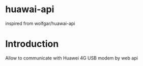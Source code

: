 # huawai-api
inspired from wolfgar/huawai-api

# Introduction
Allow to communicate with Huawei 4G USB modem by web api
